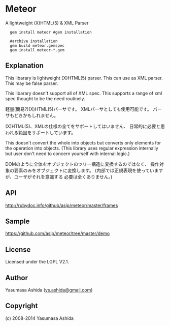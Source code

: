 
Meteor
==================
 A lightweight (X)HTML(5) & XML Parser

```shell
  gem install meteor #gem installation
```
```shell
  #archive installation
  gem build meteor.gemspec
  gem install meteor-*.gem
```

## Explanation
This libarary is lightweight (X)HTML(5) parser.
This can use as XML parser.
This may be false parser.

This libarary doesn't support all of XML spec.
This supports a range of xml spec
thought to be the need routinely.

軽量(簡易?)(X)HTML(5)パーサです。
XMLパーサとしても使用可能です。
パーサもどきかもしれません。

(X)HTML(5)、XMLの仕様の全てをサポートしてはいません、
日常的に必要と思われる範囲をサポートしています。

This doesn't convert the whole into objects but
converts only elements for the operation into objects.
(This library uses regular expression internally but user
don't need to concern yourself with internal logic.)

DOMのように全体をオブジェクトのツリー構造に変換するのではなく、
操作対象の要素のみをオブジェクトに変換します。
(内部では正規表現を使っていますが、ユーザがそれを意識する
必要は全くありません。)

## API
http://rubydoc.info/github/asip/meteor/master/frames

## Sample
https://github.com/asip/meteor/tree/master/demo

## License
Licensed under the LGPL V2.1.

## Author
 Yasumasa Ashida (ys.ashida@gmail.com)

## Copyright
(c) 2008-2014 Yasumasa Ashida
